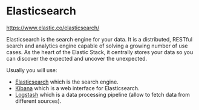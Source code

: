 # Elasticsearch

<https://www.elastic.co/elasticsearch/>

Elasticsearch is the search engine for your data.
It is a distributed, RESTful search and analytics engine capable of solving a growing number of use cases.
As the heart of the Elastic Stack, it centrally stores your data so you can discover the expected and uncover the unexpected.

Usually you will use:

- [Elasticsearch](https://www.elastic.co/elasticsearch/) which is the search engine.
- [Kibana](https://www.elastic.co/kibana/) which is a web interface for Elasticsearch.
- [Logstash](https://www.elastic.co/logstash/) which is a data processing pipeline (allow to fetch data from different sources).
